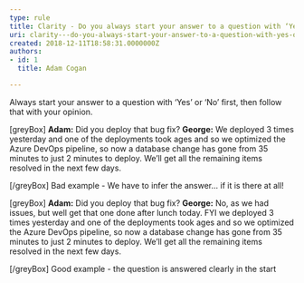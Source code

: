 ```yaml
---
type: rule
title: Clarity - Do you always start your answer to a question with ‘Yes’ or ‘No’ first, then give your opinion?
uri: clarity---do-you-always-start-your-answer-to-a-question-with-yes-or-no-first-then-give-your-opinion
created: 2018-12-11T18:58:31.0000000Z
authors:
- id: 1
  title: Adam Cogan

---
```


Always start your answer to a question with ‘Yes’ or ‘No’ first, then follow that with your opinion.
 
[greyBox]
  **Adam:**  Did you deploy that bug fix?
 **George:**  We deployed 3 times yesterday and one of the deployments took ages and so we optimized the Azure DevOps pipeline, so now a database change has gone from 35 minutes to just 2 minutes to deploy. We’ll get all the remaining items resolved in the next few days.
 
[/greyBox]
Bad example - We have to infer the answer... if it is there at all! 

[greyBox]
  **Adam:**   Did you deploy that bug fix?
 **George:**  No, as we had issues, but well get that one done after lunch today.
FYI we deployed 3 times yesterday and one of the deployments took ages and so we optimized the Azure DevOps pipeline, so now a database change has gone from 35 minutes to just 2 minutes to deploy. We’ll get all the remaining items resolved in the next few days.
 
[/greyBox]
Good example - the question is answered clearly in the start
